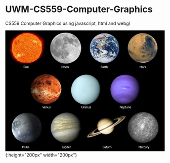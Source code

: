 # UWM-CS559-Computer-Graphics
CS559 Computer Graphics using javascript, html and webgl


![avatar](hw2/SolarSystem.jpg){:height="200px" width="200px"}
